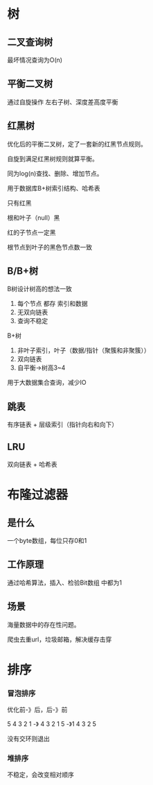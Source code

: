 # 树

## 二叉查询树

最坏情况查询为O(n)

## 平衡二叉树

通过自旋操作 左右子树、深度差高度平衡

## 红黑树

优化后的平衡二叉树，定了一套新的红黑节点规则。

自旋到满足红黑树规则就算平衡。

同为log(n)查找、删除、增加节点。



用于数据库B+树索引结构、哈希表



只有红黑

根和叶子（null）黑

红的子节点一定黑

根节点到叶子的黑色节点数一致

## B/B+树

B树设计树高的想法一致

1. 每个节点 都存 索引和数据
2. 无双向链表
3. 查询不稳定



B+树

1. 非叶子索引，叶子（数据/指针（聚簇和非聚簇））
2. 双向链表
3. 自平衡->树高3~4

用于大数据集合查询，减少IO

## 跳表

有序链表 + 层级索引（指针向右和向下）

## LRU

双向链表 + 哈希表



# 布隆过滤器

## 是什么

一个byte数组，每位只存0和1

## 工作原理

通过哈希算法，插入、检验Bit数组 中都为1

## 场景

海量数据中的存在性问题。

爬虫去重url，垃圾邮箱，解决缓存击穿

# 排序

### 冒泡排序

优化前-》后，后-》前

5 4 3 2 1 -》 4 3 2 1 5 -》1 4 3 2 5 

没有交环则退出

### 堆排序

不稳定，会改变相对顺序